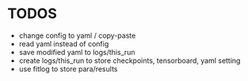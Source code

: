 # TODOS
- change config to yaml / copy-paste
- read yaml instead of config
- save modified yaml to logs/this_run
- create logs/this_run to store checkpoints, tensorboard, yaml setting 
- use fitlog to store para/results